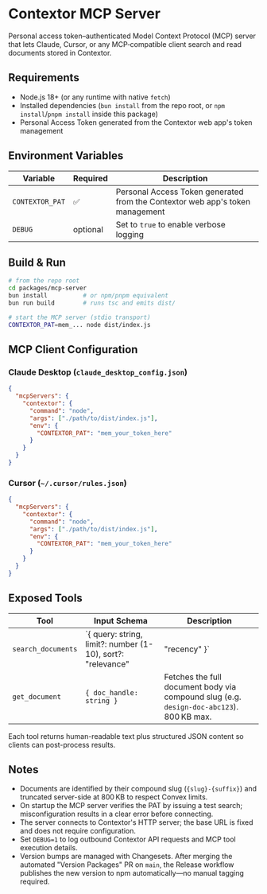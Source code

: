 # Contextor MCP Server

Personal access token–authenticated Model Context Protocol (MCP) server that lets Claude, Cursor, or any MCP‑compatible client search and read documents stored in Contextor.

## Requirements

- Node.js 18+ (or any runtime with native `fetch`)
- Installed dependencies (`bun install` from the repo root, or `npm install`/`pnpm install` inside this package)
- Personal Access Token generated from the Contextor web app's token management

## Environment Variables

| Variable      | Required | Description                                                                 |
| ------------- | -------- | --------------------------------------------------------------------------- |
| `CONTEXTOR_PAT` | ✅       | Personal Access Token generated from the Contextor web app's token management |
| `DEBUG`       | optional | Set to `true` to enable verbose logging                                |

## Build & Run

```bash
# from the repo root
cd packages/mcp-server
bun install          # or npm/pnpm equivalent
bun run build        # runs tsc and emits dist/

# start the MCP server (stdio transport)
CONTEXTOR_PAT=mem_... node dist/index.js
```

## MCP Client Configuration

### Claude Desktop (`claude_desktop_config.json`)

```json
{
  "mcpServers": {
    "contextor": {
      "command": "node",
      "args": ["./path/to/dist/index.js"],
      "env": {
        "CONTEXTOR_PAT": "mem_your_token_here"
      }
    }
  }
}
```

### Cursor (`~/.cursor/rules.json`)

```json
{
  "mcpServers": {
    "contextor": {
      "command": "node",
      "args": ["./path/to/dist/index.js"],
      "env": {
        "CONTEXTOR_PAT": "mem_your_token_here"
      }
    }
  }
}
```

## Exposed Tools

| Tool               | Input Schema                                                     | Description                                                                                 |
| ------------------ | ---------------------------------------------------------------- | ------------------------------------------------------------------------------------------- |
| `search_documents` | `{ query: string, limit?: number (1-10), sort?: "relevance"|"recency" }` | Searches Contextor documents by slug/title/tag. Returns compound handles and metadata.        |
| `get_document`     | `{ doc_handle: string }`                                         | Fetches the full document body via compound slug (e.g. `design-doc-abc123`). 800 KB max.    |

Each tool returns human-readable text plus structured JSON content so clients can post-process results.

## Notes

- Documents are identified by their compound slug (`{slug}-{suffix}`) and truncated server-side at 800 KB to respect Convex limits.
- On startup the MCP server verifies the PAT by issuing a test search; misconfiguration results in a clear error before connecting.
- The server connects to Contextor's HTTP server; the base URL is fixed and does not require configuration.
- Set `DEBUG=1` to log outbound Contextor API requests and MCP tool execution details.
- Version bumps are managed with Changesets. After merging the automated "Version Packages" PR on `main`, the Release workflow publishes the new version to npm automatically—no manual tagging required.
